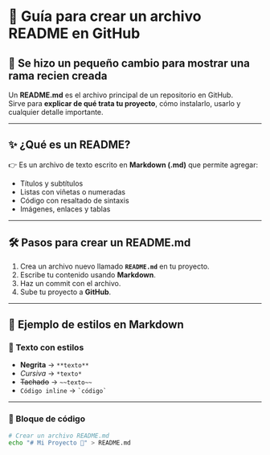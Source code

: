 # 📘 Guía para crear un archivo README en GitHub  
## 🚒 Se hizo un pequeño cambio para mostrar una rama recien creada

Un **README.md** es el archivo principal de un repositorio en GitHub.  
Sirve para **explicar de qué trata tu proyecto**, cómo instalarlo, usarlo y cualquier detalle importante.  

---

## ✨ ¿Qué es un README?  

👉 Es un archivo de texto escrito en **Markdown (.md)** que permite agregar:  
- Títulos y subtítulos  
- Listas con viñetas o numeradas  
- Código con resaltado de sintaxis  
- Imágenes, enlaces y tablas  

---

## 🛠️ Pasos para crear un README.md  

1. Crea un archivo nuevo llamado **`README.md`** en tu proyecto.  
2. Escribe tu contenido usando **Markdown**.  
3. Haz un commit con el archivo.  
4. Sube tu proyecto a **GitHub**.  

---

## 🎨 Ejemplo de estilos en Markdown  

### 🔹 Texto con estilos  

- **Negrita** → `**texto**`  
- *Cursiva* → `*texto*`  
- ~~Tachado~~ → `~~texto~~`  
- `Código inline` → `` `código` ``  

---

### 🔹 Bloque de código  

```bash
# Crear un archivo README.md
echo "# Mi Proyecto 🚀" > README.md
